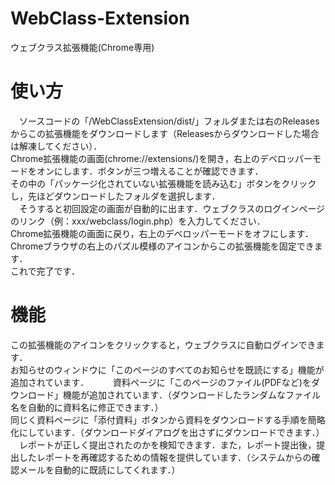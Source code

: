 # WebClass-Extension
 ウェブクラス拡張機能(Chrome専用)  
  
# 使い方
　ソースコードの「/WebClassExtension/dist/」フォルダまたは右のReleasesからこの拡張機能をダウンロードします（Releasesからダウンロードした場合は解凍してください）．  
 Chrome拡張機能の画面(chrome://extensions/)を開き，右上のデベロッパーモードをオンにします．ボタンが三つ増えることが確認できます．  
 その中の「パッケージ化されていない拡張機能を読み込む」ボタンをクリックし，先ほどダウンロードしたフォルダを選択します．  
　そうすると初回設定の画面が自動的に出ます．ウェブクラスのログインページのリンク（例：xxx/webclass/login.php）を入力してください．  
 Chrome拡張機能の画面に戻り，右上のデベロッパーモードをオフにします．  
 Chromeブラウザの右上のパズル模様のアイコンからこの拡張機能を固定できます．  
 これで完了です．  
  
# 機能
 この拡張機能のアイコンをクリックすると，ウェブクラスに自動ログインできます．  
 お知らせのウィンドウに「このページのすべてのお知らせを既読にする」機能が追加されています．　　
　資料ページに「このページのファイル(PDFなど)をダウンロード」機能が追加されています．（ダウンロードしたランダムなファイル名を自動的に資料名に修正できます．）  
 同じく資料ページに「添付資料」ボタンから資料をダウンロードする手順を簡略化にしています．（ダウンロードダイアログを出さずにダウンロードできます．）  
　レポートが正しく提出されたのかを検知できます．また，レポート提出後，提出したレポートを再確認するための情報を提供しています．（システムからの確認メールを自動的に既読にしてくれます．）  
